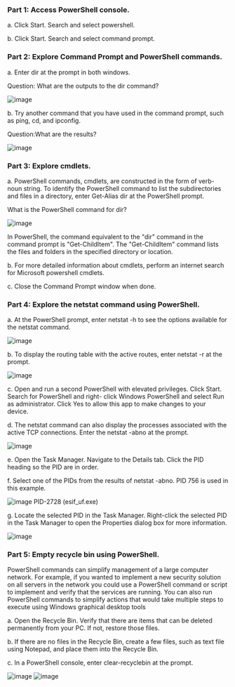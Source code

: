 ### Part 1: Access PowerShell console.

a. Click Start. Search and select powershell.

b. Click Start. Search and select command prompt.

### Part 2: Explore Command Prompt and PowerShell commands.

a. Enter dir at the prompt in both windows.

Question: What are the outputs to the dir command?

![image](https://user-images.githubusercontent.com/116432525/236703805-60a43e53-6201-44ee-bf9d-65cad45aa8a0.png)

b. Try another command that you have used in the command prompt, such as ping, cd, and ipconfig.

Question:What are the results?

![image](https://user-images.githubusercontent.com/116432525/236703842-b9aad78b-5d54-4e13-aa0f-868157f17c42.png)

### Part 3: Explore cmdlets.

a. PowerShell commands, cmdlets, are constructed in the form of verb-noun string. To identify the PowerShell command to list the subdirectories and files in a directory, enter Get-Alias dir at the PowerShell prompt.

What is the PowerShell command for dir?

![image](https://user-images.githubusercontent.com/116432525/236703879-e378c6f5-6808-4494-bf8b-b278764d5c0c.png)

In PowerShell, the command equivalent to the "dir" command in the command prompt is "Get-ChildItem". The "Get-ChildItem" command lists the files and folders in the specified directory or location.

b. For more detailed information about cmdlets, perform an internet search for Microsoft powershell cmdlets.

c. Close the Command Prompt window when done.

### Part 4: Explore the netstat command using PowerShell.

a. At the PowerShell prompt, enter netstat -h to see the options available for the netstat command.

![image](https://user-images.githubusercontent.com/116432525/236703917-d47e7b7a-6a83-477c-ac7e-058bb418c364.png)

b. To display the routing table with the active routes, enter netstat -r at the prompt. 

![image](https://user-images.githubusercontent.com/116432525/236703938-5fa5036e-5e50-4fbc-92a9-61103b5dc638.png)

c. Open and run a second PowerShell with elevated privileges. Click Start. Search for PowerShell and right- click Windows PowerShell and select Run as administrator. Click Yes to allow this app to make changes to your device.

d. The netstat command can also display the processes associated with the active TCP connections. Enter the netstat -abno at the prompt.

![image](https://user-images.githubusercontent.com/116432525/236703989-6d01f51d-f16d-480f-8762-6c6348e60955.png)

e. Open the Task Manager. Navigate to the Details tab. Click the PID heading so the PID are in order.

f. Select one of the PIDs from the results of netstat -abno. PID 756 is used in this example.

![image](https://user-images.githubusercontent.com/116432525/236704136-8d65de6b-7b23-480d-8756-510bb9abc83f.png)
PID-2728 (esif_uf.exe)

g. Locate the selected PID in the Task Manager. Right-click the selected PID in the Task Manager to open the Properties dialog box for more information.

![image](https://user-images.githubusercontent.com/116432525/236704229-c8b3c0a4-d2bd-4834-9ead-8238521c248b.png)

### Part 5: Empty recycle bin using PowerShell.

PowerShell commands can simplify management of a large computer network. For example, if you wanted to implement a new security solution on all servers in the network you could use a PowerShell command or script to implement and verify that the services are running. You can also run PowerShell commands to simplify actions that would take multiple steps to execute using Windows graphical desktop tools

a. Open the Recycle Bin. Verify that there are items that can be deleted permanently from your PC. If not, restore those files.

b. If there are no files in the Recycle Bin, create a few files, such as text file using Notepad, and place them into the Recycle Bin.

c. In a PowerShell console, enter clear-recyclebin at the prompt.

![image](https://user-images.githubusercontent.com/116432525/236704304-749233b9-3b97-483a-9440-a5ac3cfdcb07.png)
![image](https://user-images.githubusercontent.com/116432525/236704332-d8ed54ba-7890-4f7a-8217-46ad9ecd6e12.png)


